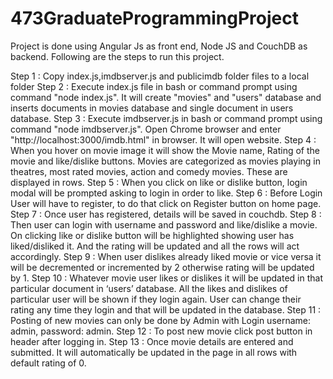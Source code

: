 # 473GraduateProgrammingProject

Project is done using Angular Js as front end, Node JS and CouchDB as backend.
Following are the steps to run this project.

Step 1 : Copy index.js,imdbserver.js and publicimdb folder files to a local folder
Step 2 : Execute index.js file in bash or command prompt using command "node index.js". It will create "movies" and "users" database            and inserts documents in movies database and single document in users database.
Step 3 : Execute imdbserver.js in bash or command prompt using command "node imdbserver.js". Open Chrome browser and enter                        "http://localhost:3000/imdb.html" in browser. It will open website. 
Step 4 : When you hover on movie image it will show the Movie name, Rating of the movie and like/dislike buttons. Movies are                    categorized as movies playing in theatres, most rated movies, action and comedy movies. These are displayed in rows.
Step 5 : When you click on like or dislike button, login modal will be prompted asking to login in order to like.
Step 6 : Before Login User will have to register, to do that click on Register button on home page.
Step 7 : Once user has registered, details will be saved in couchdb.
Step 8 : Then user can login with username and password and like/dislike a movie. On clicking like or dislike button will be                    highlighted showing user has liked/disliked it. And the rating will be updated and all the rows will act accordingly.
Step 9 : When user dislikes already liked movie or vice versa it will be decremented or incremented by 2 otherwise rating will be               updated by 1.
Step 10 : Whatever movie user likes or dislikes it will be updated in that particular document in ‘users’ database. All the likes and            dislikes of particular user will be shown if they login again. User can change their rating any time they login and that               will be updated in the database.
Step 11 : Posting of new movies can only be done by Admin with Login username: admin, password: admin.
Step 12 : To post new movie click post button in header after logging in.
Step 13 : Once movie details are entered and submitted. It will automatically be updated in the page in all rows with default rating of 0.


